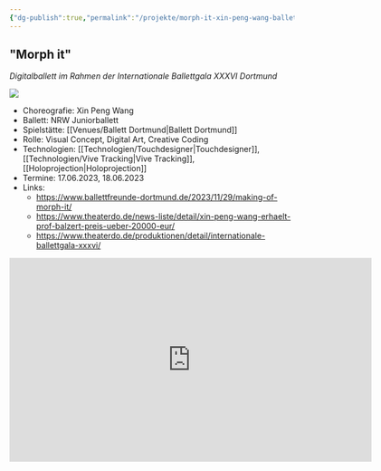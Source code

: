 ```yaml
---
{"dg-publish":true,"permalink":"/projekte/morph-it-xin-peng-wang-ballett-dortmund/","created":"2025-05-25T12:48:37.261+02:00","updated":"2025-05-25T13:32:30.368+02:00"}
---
```


## "Morph it"

*Digitalballett im Rahmen der Internationale Ballettgala XXXVI Dortmund*

![](https://www.ballettfreunde-dortmund.de/wp-content/uploads/2023/11/Bild6-1024x683.jpg)

- Choreografie: Xin Peng Wang
- Ballett: NRW Juniorballett
- Spielstätte: [[Venues/Ballett Dortmund\|Ballett Dortmund]]
- Rolle: Visual Concept, Digital Art, Creative Coding 
- Technologien: [[Technologien/Touchdesigner\|Touchdesigner]], [[Technologien/Vive Tracking\|Vive Tracking]], [[Holoprojection\|Holoprojection]]
- Termine: 17.06.2023, 18.06.2023
- Links:
	- https://www.ballettfreunde-dortmund.de/2023/11/29/making-of-morph-it/
	- https://www.theaterdo.de/news-liste/detail/xin-peng-wang-erhaelt-prof-balzert-preis-ueber-20000-eur/
	- https://www.theaterdo.de/produktionen/detail/internationale-ballettgala-xxxvi/

<div style="text-align: center;" > <iframe title="vimeo-player" src="https://player.vimeo.com/video/868372952?h=0f28ab9082" width="640" height="360" frameborder="0"    allowfullscreen></iframe> </div>
